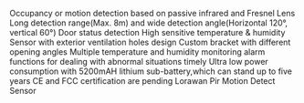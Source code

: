 Occupancy or motion detection based on passive infrared and Fresnel Lens
Long detection range(Max. 8m) and wide detection angle(Horizontal 120°, vertical 60°)
Door status detection
High sensitive temperature & humidity Sensor with exterior ventilation holes design
Custom bracket with different opening angles
Multiple temperature and humidity monitoring alarm functions for dealing with abnormal situations timely
Ultra low power consumption with 5200mAH lithium sub-battery,which can stand up to five years
CE and FCC certification are pending
Lorawan Pir Motion Detect Sensor
